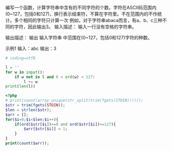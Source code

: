 编写一个函数，计算字符串中含有的不同字符的个数。字符在ASCII码范围内(0~127，包括0和127)，换行表示结束符，不算在字符里。不在范围内的不作统计。多个相同的字符只计算一次
例如，对于字符串abaca而言，有a、b、c三种不同的字符，因此输出3。
输入描述：
输入一行没有空格的字符串。

输出描述：
输出 输入字符串 中范围在(0~127，包括0和127)字符的种数。

示例1
输入：abc
输出：3


```python
# coding=utf8

l = ''
for w in input():
    if w not in l and 0 < ord(w) < 127:
        l += w
print(len(l))

```

```php
<?php
# print(count(array_unique(str_split(trim(fgets(STDIN))))));
$str = trim(fgets(STDIN));
$len = strlen($str);
$arr = [];
for($i=0;$i<$len;$i++){
    if(ord($str[$i])>=0 and ord($str[$i])<=127){
        $arr[$str[$i]] = 1;
    }
}
print(count($arr));
```
